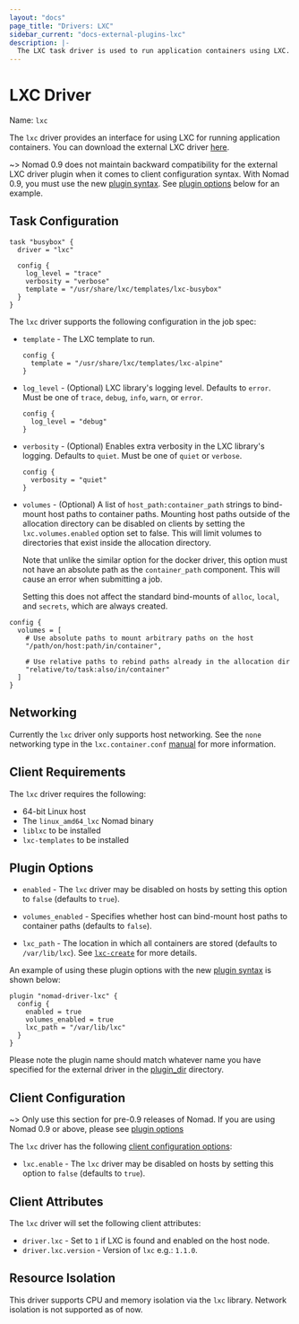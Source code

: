```yaml
---
layout: "docs"
page_title: "Drivers: LXC"
sidebar_current: "docs-external-plugins-lxc"
description: |-
  The LXC task driver is used to run application containers using LXC.
---
```


# LXC Driver

Name: `lxc`

The `lxc` driver provides an interface for using LXC for running application
containers. You can download the external LXC driver [here][lxc-driver].

~> Nomad 0.9 does not maintain backward compatibility for the external LXC driver plugin when it comes to client configuration syntax. With Nomad 0.9, you must use the new [plugin syntax][plugin]. See [plugin options][plugin-options] below for an example.

## Task Configuration

```hcl
task "busybox" {
  driver = "lxc"

  config {
    log_level = "trace"
    verbosity = "verbose"
    template = "/usr/share/lxc/templates/lxc-busybox"
  }
}
```

The `lxc` driver supports the following configuration in the job spec:

* `template` - The LXC template to run.

    ```hcl
    config {
      template = "/usr/share/lxc/templates/lxc-alpine"
    }
    ```

* `log_level` - (Optional) LXC library's logging level. Defaults to `error`.
  Must be one of `trace`, `debug`, `info`, `warn`, or `error`.

    ```hcl
    config {
      log_level = "debug"
    }
    ```

* `verbosity` - (Optional) Enables extra verbosity in the LXC library's
  logging. Defaults to `quiet`. Must be one of `quiet` or `verbose`.

    ```hcl
    config {
      verbosity = "quiet"
    }
    ```

* `volumes` - (Optional) A list of `host_path:container_path` strings to bind-mount
  host paths to container paths. Mounting host paths outside of the allocation
  directory can be disabled on clients by setting the `lxc.volumes.enabled`
  option set to false. This will limit volumes to directories that exist inside
  the allocation directory.

  Note that unlike the similar option for the docker driver, this
  option must not have an absolute path as the `container_path`
  component. This will cause an error when submitting a job.

  Setting this does not affect the standard bind-mounts of `alloc`,
  `local`, and `secrets`, which are always created.

```hcl
config {
  volumes = [
    # Use absolute paths to mount arbitrary paths on the host
    "/path/on/host:path/in/container",

    # Use relative paths to rebind paths already in the allocation dir
    "relative/to/task:also/in/container"
  ]
}
```

## Networking

Currently the `lxc` driver only supports host networking. See the `none`
networking type in the `lxc.container.conf` [manual][lxc_man] for more
information.

## Client Requirements

The `lxc` driver requires the following:

* 64-bit Linux host
* The `linux_amd64_lxc` Nomad binary
* `liblxc` to be installed
* `lxc-templates` to be installed

## Plugin Options<a id="plugin_options"></a>

* `enabled` - The `lxc` driver may be disabled on hosts by setting this option to `false` (defaults to `true`).

* `volumes_enabled` - Specifies whether host can bind-mount host paths to container paths (defaults to `false`). 

* `lxc_path` - The location in which all containers are stored (defaults to
  `/var/lib/lxc`). See [`lxc-create`][lxc-create] for more details. 

An example of using these plugin options with the new [plugin
syntax][plugin] is shown below:

```hcl
plugin "nomad-driver-lxc" {
  config {
    enabled = true
    volumes_enabled = true
    lxc_path = "/var/lib/lxc"
  }
}
```
Please note the plugin name should match whatever name you have specified for
the external driver in the [plugin_dir][plugin_dir] directory.

## Client Configuration

~> Only use this section for pre-0.9 releases of Nomad. If you are using Nomad
0.9 or above, please see [plugin options][plugin-options]

The `lxc` driver has the following [client configuration
options](/docs/configuration/client.html#options):

* `lxc.enable` - The `lxc` driver may be disabled on hosts by setting this
  option to `false` (defaults to `true`).

## Client Attributes

The `lxc` driver will set the following client attributes:

* `driver.lxc` - Set to `1` if LXC is found  and enabled on the host node.
* `driver.lxc.version` - Version of `lxc` e.g.: `1.1.0`.

## Resource Isolation

This driver supports CPU and memory isolation via the `lxc` library. Network
isolation is not supported as of now.

[lxc-create]: https://linuxcontainers.org/lxc/manpages/man1/lxc-create.1.html
[lxc-driver]: /placeholder/for/lxc-driver/link
[lxc_man]: https://linuxcontainers.org/lxc/manpages/man5/lxc.container.conf.5.html#lbAM
[plugin]: /docs/configuration/plugin.html
[plugin_dir]: /docs/configuration/index.html#plugin_dir
[plugin-options]: #plugin_options
